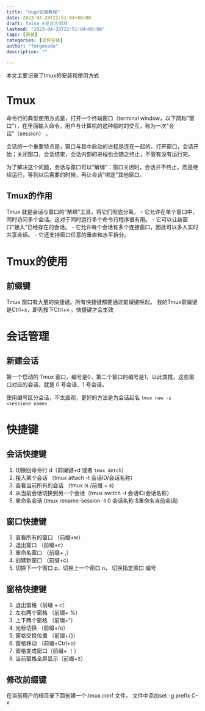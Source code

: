 ```yaml
---
title: "Hugo安装教程"
date: 2023-04-28T22:51:04+08:00
draft: false #是否为草稿
lastmod: "2023-04-28T22:51:04+08:00"
tags: [安装] 
categories: [软件安装]
author: "forgocode"
description: ""

---
```


本文主要记录了tmux的安装和使用方式
<!--more-->

# Tmux

命令行的典型使用方式是，打开一个终端窗口（terminal window，以下简称"窗口"），在里面输入命令。用户与计算机的这种临时的交互，称为一次"会话"（session） 。

会话的一个重要特点是，窗口与其中启动的进程是连在一起的。打开窗口，会话开始；关闭窗口，会话结束，会话内部的进程也会随之终止，不管有没有运行完。

为了解决这个问题，会话与窗口可以"解绑"：窗口关闭时，会话并不终止，而是继续运行，等到以后需要的时候，再让会话"绑定"其他窗口。

## Tmux的作用
Tmux 就是会话与窗口的"解绑"工具，将它们彻底分离。 - 它允许在单个窗口中，同时访问多个会话。这对于同时运行多个命令行程序很有用。 - 它可以让新窗口"接入"已经存在的会话。 - 它允许每个会话有多个连接窗口，因此可以多人实时共享会话。 - 它还支持窗口任意的垂直和水平拆分。

# Tmux的使用
## 前缀键
Tmux 窗口有大量的快捷键。所有快捷键都要通过前缀键唤起。
我的Tmux前缀键是Ctrl+x，即先按下Ctrl+x ，快捷键才会生效

# 会话管理
## 新建会话
第一个启动的 Tmux 窗口，编号是0，第二个窗口的编号是1，以此类推。这些窗口对应的会话，就是 0 号会话、1 号会话。

使用编号区分会话，不太直观，更好的方法是为会话起名 `tmux new -s <sessione name>`


# 快捷键

## 会话快捷键
1. 切换回命令行 d（前缀键+d  或者 `tmux detch`）
2. 接入某个会话 （tmux attach -t 会话ID/会话名称）
3. 查看当前所有的会话 （tmux ls /前缀 + s)
4. 从当前会话切换到另一个会话（tmux switch -t 会话ID/会话名称）
5. 重命名会话 (tmux rename-session -t 0 会话名称 $重命名当前会话)

## 窗口快捷键
1. 查看所有的窗口 （前缀+w）
2. 退出窗口 （前缀+c）
3. 重命名窗口 （前缀+ ,）
4. 创建新窗口 （前缀+c）
5. 切换下一个窗口 p，切换上一个窗口 n， 切换指定窗口 编号

## 窗格快捷键
1. 退出窗格（前缀 + c）
2. 左右两个窗格 （前缀+ %）
3. 上下两个窗格 （前缀+“）
4. 光标切换 （前缀+/o）
5. 窗格交换位置 （前缀+{}）
6. 窗格移动 （前缀+Ctrl+o）
7. 窗格变成窗口（前缀+ ！）
8. 当前窗格全屏显示（前缀+z）

## 修改前缀键

在当前用户的根目录下面创建一个.tmux.conf 文件， 文件中添加set -g prefix C-x

